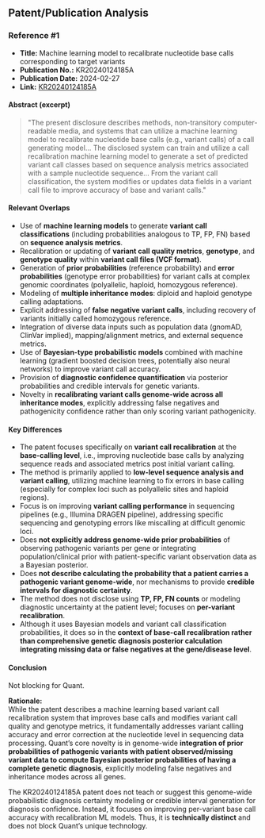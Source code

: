 ## Patent/Publication Analysis

### Reference #1

- **Title:** Machine learning model to recalibrate nucleotide base calls corresponding to target variants
- **Publication No.:** KR20240124185A
- **Publication Date:** 2024-02-27
- **Link:** [KR20240124185A](https://patents.google.com/patent/KR20240124185A/en)

#### Abstract (excerpt)

> "The present disclosure describes methods, non-transitory computer-readable media, and systems that can utilize a machine learning model to recalibrate nucleotide base calls (e.g., variant calls) of a call generating model... The disclosed system can train and utilize a call recalibration machine learning model to generate a set of predicted variant call classes based on sequence analysis metrics associated with a sample nucleotide sequence... From the variant call classification, the system modifies or updates data fields in a variant call file to improve accuracy of base and variant calls."

#### Relevant Overlaps

- Use of **machine learning models** to generate **variant call classifications** (including probabilities analogous to TP, FP, FN) based on **sequence analysis metrics**.
- Recalibration or updating of **variant call quality metrics**, **genotype**, and **genotype quality** within **variant call files (VCF format)**.
- Generation of **prior probabilities** (reference probability) and **error probabilities** (genotype error probabilities) for variant calls at complex genomic coordinates (polyallelic, haploid, homozygous reference).
- Modeling of **multiple inheritance modes**: diploid and haploid genotype calling adaptations.
- Explicit addressing of **false negative variant calls**, including recovery of variants initially called homozygous reference.
- Integration of diverse data inputs such as population data (gnomAD, ClinVar implied), mapping/alignment metrics, and external sequence metrics.
- Use of **Bayesian-type probabilistic models** combined with machine learning (gradient boosted decision trees, potentially also neural networks) to improve variant call accuracy.
- Provision of **diagnostic confidence quantification** via posterior probabilities and credible intervals for genetic variants.
- Novelty in **recalibrating variant calls genome-wide across all inheritance modes**, explicitly addressing false negatives and pathogenicity confidence rather than only scoring variant pathogenicity.

#### Key Differences

- The patent focuses specifically on **variant call recalibration** at the **base-calling level**, i.e., improving nucleotide base calls by analyzing sequence reads and associated metrics post initial variant calling.
- The method is primarily applied to **low-level sequence analysis and variant calling**, utilizing machine learning to fix errors in base calling (especially for complex loci such as polyallelic sites and haploid regions).
- Focus is on improving **variant calling performance** in sequencing pipelines (e.g., Illumina DRAGEN pipeline), addressing specific sequencing and genotyping errors like miscalling at difficult genomic loci.
- Does **not explicitly address genome-wide prior probabilities** of observing pathogenic variants per gene or integrating population/clinical prior with patient-specific variant observation data as a Bayesian posterior.
- Does **not describe calculating the probability that a patient carries a pathogenic variant genome-wide**, nor mechanisms to provide **credible intervals for diagnostic certainty**.
- The method does not disclose using **TP, FP, FN counts** or modeling diagnostic uncertainty at the patient level; focuses on **per-variant recalibration**.
- Although it uses Bayesian models and variant call classification probabilities, it does so in the **context of base-call recalibration rather than comprehensive genetic diagnosis posterior calculation integrating missing data or false negatives at the gene/disease level**.

#### Conclusion

Not blocking for Quant.

**Rationale:**  
While the patent describes a machine learning based variant call recalibration system that improves base calls and modifies variant call quality and genotype metrics, it fundamentally addresses variant calling accuracy and error correction at the nucleotide level in sequencing data processing. Quant’s core novelty is in genome-wide **integration of prior probabilities of pathogenic variants with patient observed/missing variant data to compute Bayesian posterior probabilities of having a complete genetic diagnosis**, explicitly modeling false negatives and inheritance modes across all genes.

The KR20240124185A patent does not teach or suggest this genome-wide probabilistic diagnosis certainty modeling or credible interval generation for diagnosis confidence. Instead, it focuses on improving per-variant base call accuracy with recalibration ML models. Thus, it is **technically distinct** and does not block Quant’s unique technology.
